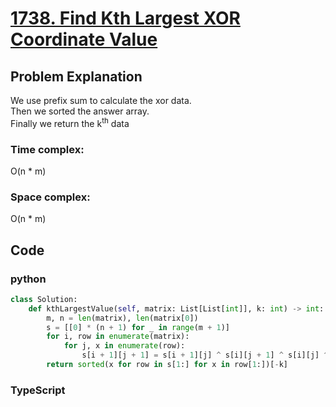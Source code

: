 # [1738. Find Kth Largest XOR Coordinate Value](https://leetcode.cn/problems/find-kth-largest-xor-coordinate-value/description/?envType=daily-question&envId=2024-05-26)



## Problem Explanation
We use prefix sum to calculate the xor data.   
Then we sorted the answer array.   
Finally we return the k<sup>th</sup> data 
### Time complex:
O(n * m)
### Space complex:
O(n * m)
## Code

### python
```python
class Solution:
    def kthLargestValue(self, matrix: List[List[int]], k: int) -> int:
        m, n = len(matrix), len(matrix[0])
        s = [[0] * (n + 1) for _ in range(m + 1)]
        for i, row in enumerate(matrix):
            for j, x in enumerate(row):
                s[i + 1][j + 1] = s[i + 1][j] ^ s[i][j + 1] ^ s[i][j] ^ x
        return sorted(x for row in s[1:] for x in row[1:])[-k]
```

### TypeScript
```TypeScript


```